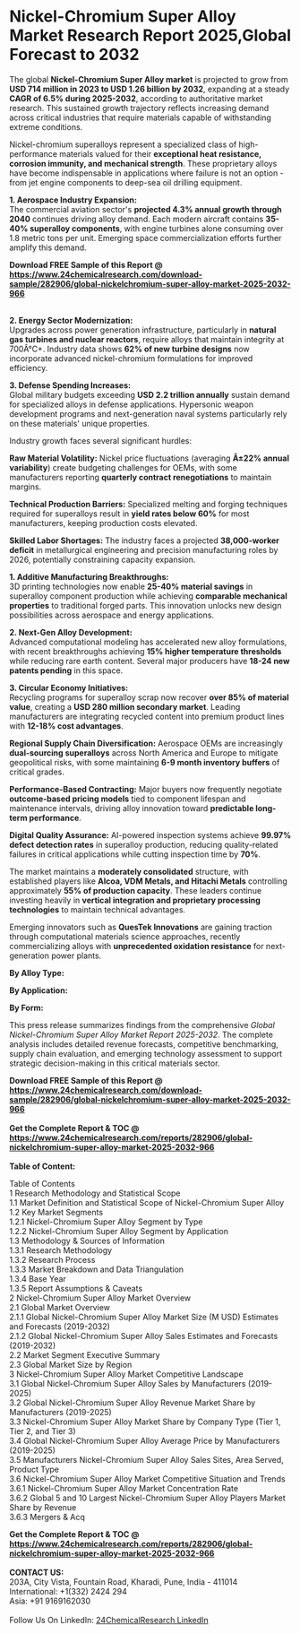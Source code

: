 <h1>Nickel-Chromium Super Alloy Market Research Report 2025,Global Forecast to 2032</h1><p>The global <strong>Nickel-Chromium Super Alloy market</strong> is projected to grow from <strong>USD 714 million in 2023 to USD 1.26 billion by 2032</strong>, expanding at a steady <strong>CAGR of 6.5% during 2025-2032</strong>, according to authoritative market research. This sustained growth trajectory reflects increasing demand across critical industries that require materials capable of withstanding extreme conditions.</p><p>Nickel-chromium superalloys represent a specialized class of high-performance materials valued for their <strong>exceptional heat resistance, corrosion immunity, and mechanical strength</strong>. These proprietary alloys have become indispensable in applications where failure is not an option - from jet engine components to deep-sea oil drilling equipment.</p><p><strong>1. Aerospace Industry Expansion:</strong><br>
The commercial aviation sector's <strong>projected 4.3% annual growth through 2040</strong> continues driving alloy demand. Each modern aircraft contains <strong>35-40% superalloy components</strong>, with engine turbines alone consuming over 1.8 metric tons per unit. Emerging space commercialization efforts further amplify this demand.</p><div><b>Download FREE Sample of this Report @ 
            <a href="https://www.24chemicalresearch.com/download-sample/282906/global-nickelchromium-super-alloy-market-2025-2032-966">
            https://www.24chemicalresearch.com/download-sample/282906/global-nickelchromium-super-alloy-market-2025-2032-966</a></b></div><br><p><strong>2. Energy Sector Modernization:</strong><br>
Upgrades across power generation infrastructure, particularly in <strong>natural gas turbines and nuclear reactors</strong>, require alloys that maintain integrity at 700Â°C+. Industry data shows <strong>62% of new turbine designs</strong> now incorporate advanced nickel-chromium formulations for improved efficiency.</p><p><strong>3. Defense Spending Increases:</strong><br>
Global military budgets exceeding <strong>USD 2.2 trillion annually</strong> sustain demand for specialized alloys in defense applications. Hypersonic weapon development programs and next-generation naval systems particularly rely on these materials' unique properties.</p><p>Industry growth faces several significant hurdles:</p><p><strong>Raw Material Volatility:</strong> Nickel price fluctuations (averaging <strong>Â±22% annual variability</strong>) create budgeting challenges for OEMs, with some manufacturers reporting <strong>quarterly contract renegotiations</strong> to maintain margins.</p><p><strong>Technical Production Barriers:</strong> Specialized melting and forging techniques required for superalloys result in <strong>yield rates below 60%</strong> for most manufacturers, keeping production costs elevated.</p><p><strong>Skilled Labor Shortages:</strong> The industry faces a projected <strong>38,000-worker deficit</strong> in metallurgical engineering and precision manufacturing roles by 2026, potentially constraining capacity expansion.</p><p><strong>1. Additive Manufacturing Breakthroughs:</strong><br>
3D printing technologies now enable <strong>25-40% material savings</strong> in superalloy component production while achieving <strong>comparable mechanical properties</strong> to traditional forged parts. This innovation unlocks new design possibilities across aerospace and energy applications.</p><p><strong>2. Next-Gen Alloy Development:</strong><br>
Advanced computational modeling has accelerated new alloy formulations, with recent breakthroughs achieving <strong>15% higher temperature thresholds</strong> while reducing rare earth content. Several major producers have <strong>18-24 new patents pending</strong> in this space.</p><p><strong>3. Circular Economy Initiatives:</strong><br>
Recycling programs for superalloy scrap now recover <strong>over 85% of material value</strong>, creating a <strong>USD 280 million secondary market</strong>. Leading manufacturers are integrating recycled content into premium product lines with <strong>12-18% cost advantages</strong>.</p><p><strong>Regional Supply Chain Diversification:</strong> Aerospace OEMs are increasingly <strong>dual-sourcing superalloys</strong> across North America and Europe to mitigate geopolitical risks, with some maintaining <strong>6-9 month inventory buffers</strong> of critical grades.</p><p><strong>Performance-Based Contracting:</strong> Major buyers now frequently negotiate <strong>outcome-based pricing models</strong> tied to component lifespan and maintenance intervals, driving alloy innovation toward <strong>predictable long-term performance</strong>.</p><p><strong>Digital Quality Assurance:</strong> AI-powered inspection systems achieve <strong>99.97% defect detection rates</strong> in superalloy production, reducing quality-related failures in critical applications while cutting inspection time by <strong>70%</strong>.</p><p>The market maintains a <strong>moderately consolidated</strong> structure, with established players like <strong>Alcoa, VDM Metals, and Hitachi Metals</strong> controlling approximately <strong>55% of production capacity</strong>. These leaders continue investing heavily in <strong>vertical integration and proprietary processing technologies</strong> to maintain technical advantages.</p><p>Emerging innovators such as <strong>QuesTek Innovations</strong> are gaining traction through computational materials science approaches, recently commercializing alloys with <strong>unprecedented oxidation resistance</strong> for next-generation power plants.</p><p><strong>By Alloy Type:</strong></p><p><strong>By Application:</strong></p><p><strong>By Form:</strong></p><p>This press release summarizes findings from the comprehensive <em>Global Nickel-Chromium Super Alloy Market Report 2025-2032</em>. The complete analysis includes detailed revenue forecasts, competitive benchmarking, supply chain evaluation, and emerging technology assessment to support strategic decision-making in this critical materials sector.</p><div><b>Download FREE Sample of this Report @ 
            <a href="https://www.24chemicalresearch.com/download-sample/282906/global-nickelchromium-super-alloy-market-2025-2032-966">
            https://www.24chemicalresearch.com/download-sample/282906/global-nickelchromium-super-alloy-market-2025-2032-966</a></b></div><br><div><b>Get the Complete Report & TOC @ 
            <a href="https://www.24chemicalresearch.com/reports/282906/global-nickelchromium-super-alloy-market-2025-2032-966">
            https://www.24chemicalresearch.com/reports/282906/global-nickelchromium-super-alloy-market-2025-2032-966</a></b></div><br>
            <b>Table of Content:</b><p>Table of Contents<br />
1 Research Methodology and Statistical Scope<br />
1.1 Market Definition and Statistical Scope of Nickel-Chromium Super Alloy<br />
1.2 Key Market Segments<br />
1.2.1 Nickel-Chromium Super Alloy Segment by Type<br />
1.2.2 Nickel-Chromium Super Alloy Segment by Application<br />
1.3 Methodology & Sources of Information<br />
1.3.1 Research Methodology<br />
1.3.2 Research Process<br />
1.3.3 Market Breakdown and Data Triangulation<br />
1.3.4 Base Year<br />
1.3.5 Report Assumptions & Caveats<br />
2 Nickel-Chromium Super Alloy Market Overview<br />
2.1 Global Market Overview<br />
2.1.1 Global Nickel-Chromium Super Alloy Market Size (M USD) Estimates and Forecasts (2019-2032)<br />
2.1.2 Global Nickel-Chromium Super Alloy Sales Estimates and Forecasts (2019-2032)<br />
2.2 Market Segment Executive Summary<br />
2.3 Global Market Size by Region<br />
3 Nickel-Chromium Super Alloy Market Competitive Landscape<br />
3.1 Global Nickel-Chromium Super Alloy Sales by Manufacturers (2019-2025)<br />
3.2 Global Nickel-Chromium Super Alloy Revenue Market Share by Manufacturers (2019-2025)<br />
3.3 Nickel-Chromium Super Alloy Market Share by Company Type (Tier 1, Tier 2, and Tier 3)<br />
3.4 Global Nickel-Chromium Super Alloy Average Price by Manufacturers (2019-2025)<br />
3.5 Manufacturers Nickel-Chromium Super Alloy Sales Sites, Area Served, Product Type<br />
3.6 Nickel-Chromium Super Alloy Market Competitive Situation and Trends<br />
3.6.1 Nickel-Chromium Super Alloy Market Concentration Rate<br />
3.6.2 Global 5 and 10 Largest Nickel-Chromium Super Alloy Players Market Share by Revenue<br />
3.6.3 Mergers & Acq</p><div><b>Get the Complete Report & TOC @ 
            <a href="https://www.24chemicalresearch.com/reports/282906/global-nickelchromium-super-alloy-market-2025-2032-966">
            https://www.24chemicalresearch.com/reports/282906/global-nickelchromium-super-alloy-market-2025-2032-966</a></b></div><br><b>CONTACT US:</b><br>
            203A, City Vista, Fountain Road, Kharadi, Pune, India - 411014<br>
            International: +1(332) 2424 294<br>
            Asia: +91 9169162030 <br><br>
            Follow Us On LinkedIn: <a href="https://www.linkedin.com/company/24chemicalresearch/">24ChemicalResearch LinkedIn</a>
